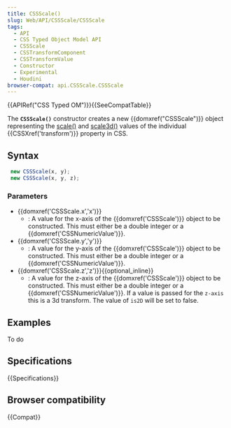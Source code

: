 ```yaml
---
title: CSSScale()
slug: Web/API/CSSScale/CSSScale
tags:
  - API
  - CSS Typed Object Model API
  - CSSScale
  - CSSTransformComponent
  - CSSTransformValue
  - Constructor
  - Experimental
  - Houdini
browser-compat: api.CSSScale.CSSScale
---
```

{{APIRef("CSS Typed OM")}}{{SeeCompatTable}}

The **`CSSScale()`** constructor creates a new
{{domxref("CSSScale")}} object representing the [scale()](</en-US/docs/Web/CSS/transform-function/scale()>) and [scale3d()](</en-US/docs/Web/CSS/transform-function/scale()>) values of the
individual {{CSSXref('transform')}} property in CSS.

## Syntax

```js
 new CSSScale(x, y);
 new CSSScale(x, y, z);
```

### Parameters

- {{domxref('CSSScale.x','x')}}
  - : A value for the x-axis of the {{domxref('CSSScale')}} object to be constructed. This
    must either be a double integer or a {{domxref('CSSNumericValue')}}.
- {{domxref('CSSScale.y','y')}}
  - : A value for the y-axis of the {{domxref('CSSScale')}} object to be constructed. This
    must either be a double integer or a {{domxref('CSSNumericValue')}}.
- {{domxref('CSSScale.z','z')}}{{optional_inline}}
  - : A value for the z-axis of the {{domxref('CSSScale')}} object to be constructed. This
    must either be a double integer or a {{domxref('CSSNumericValue')}}. If a value is
    passed for the `z-axis` this is a 3d transform. The value of
    `is2D` will be set to false.

## Examples

To do

## Specifications

{{Specifications}}

## Browser compatibility

{{Compat}}
